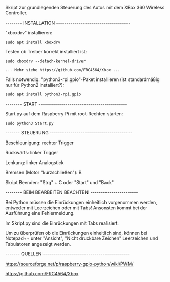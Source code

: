 Skript zur grundlegenden Steuerung des Autos mit dem XBox 360 Wireless Controller.

-------- INSTALLATION ------------------------------------

"xboxdrv" installieren:

	sudo apt install xboxdrv

Testen ob Treiber korrekt installiert ist:

	sudo xboxdrv --detach-kernel-driver

	... Mehr siehe https://github.com/FRC4564/Xbox ...

Falls notwendig: "python3-rpi.gpio"-Paket installieren (ist standardmäßig nur für Python2 installiert?):

	sudo apt install python3-rpi.gpio
	

-------- START -------------------------------------------

Start.py auf dem Raspberry Pi mit root-Rechten starten:

	sudo python3 Start.py

------- STEUERUNG ----------------------------------------

Beschleunigung:                         rechter Trigger

Rückwärts:                              linker Trigger

Lenkung:                                linker Analogstick

Bremsen (Motor "kurzschließen"):        B

Skript Beenden:	                        "Strg" + C oder "Start" und "Back"



-------- BEIM BEARBEITEN BEACHTEN! -----------------------

Bei Python müssen die Einrückungen einheitlich vorgenommen werden, entweder mit Leerzeichen oder mit Tabs! Ansonsten kommt bei der Ausführung eine Fehlermeldung.

Im Skript.py sind die Einrückungen mit Tabs realisiert.

Um zu überprüfen ob die Einrückungen einheitlich sind, können bei Notepad++ unter "Ansicht", "Nicht druckbare Zeichen" Leerzeichen und Tabulatoren angezeigt werden.

------- QUELLEN ------------------------------------------

https://sourceforge.net/p/raspberry-gpio-python/wiki/PWM/

https://github.com/FRC4564/Xbox


